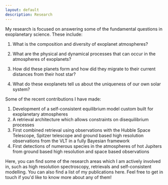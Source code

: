 ```yaml
---
layout: default
description: Research
---
```


My research is focused on answering some of the fundamental questions in exoplanetary science. These include:

1. What is the composition and diversity of exoplanet atmospheres?

2. What are the physical and dynamical processes that can occur in the atmospheres of exoplanets?

3. How did these planets form and how did they migrate to their current distances from their host star?

4. What do these exoplanets tell us about the uniqueness of our own solar system?

Some of the recent contributions I have made:

1. Development of a self-consistent equilibrium model custom built for exoplanetary atmospheres
2. A retrieval architecture which allows constraints on disequilibrium processes
3. First combined retrieval using observations with the Hubble Space Telescope, Spitzer telescope and ground based high resolution observations from the VLT in a fully Bayesian framework
4. First detections of numerous species in the atmospheres of hot Jupiters from ground based high resolution and space based observations

Here, you can find some of the research areas which I am actively involved in, such as high resolution spectroscopy, retrievals and self-consistent modelling. You can also find a list of my publications here. Feel free to get in touch if you'd like to know more about any of them!
